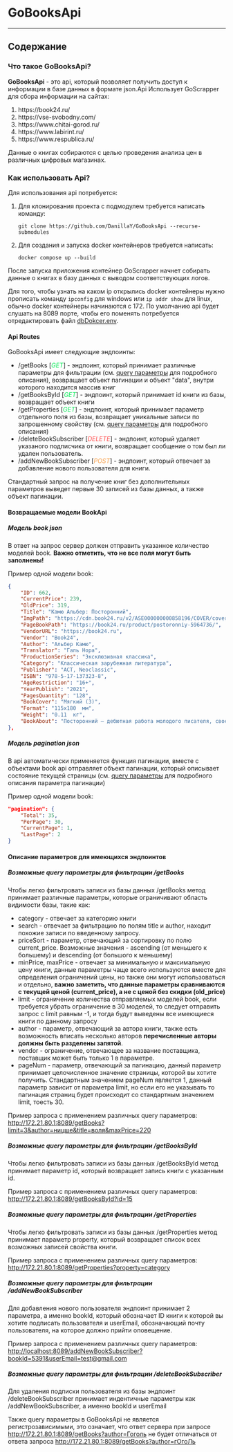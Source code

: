 # GoBooksApi

----
## Содержание

### Что такое GoBooksApi?
**GoBooksApi** - это api, который позволяет получить доступ к информации в базе данных в формате json.Api Использует GoScrapper для сбора информации на сайтах:

<ol>
	<li>https://book24.ru/</li>
	<li>https://vse-svobodny.com/</li>
	<li>https://www.chitai-gorod.ru/</li>
	<li>https://www.labirint.ru/</li>
	<li>https://www.respublica.ru/</li>
</ol>

Данные о книгах собираются с целью проведения анализа цен в различных цифровых магазинах.

### Как использовать Api?

Для использования api потребуется:

1. Для клонирования проекта с подмодулем требуется написать команду:
	```shell
	git clone https://github.com/DanillaY/GoBooksApi --recurse-submodules
	```
2. Для создания и запуска docker контейнеров требуется написать:
    ```shell
	docker compose up --build
	```
После запуска приложения контейнер GoScrapper начнет собирать данные о книгах в базу данных с выводом соответствующих логов.

Для того, чтобы узнать на каком ip открылись docker контейнеры нужно прописать команду `ipconfig` для windows или `ip addr show` для linux, обычно docker контейнеры начинаются с 172. По умолчанию api будет слушать на 8089 порте, чтобы его поменять потребуется отредактировать файл [dbDokcer.env](./dbDocker.env). 

#### Api Routes

GoBooksApi имеет следующие эндпоинты:

*	/getBooks [<span style="color:rgba(9,234,87, 1);">*GET*</span>] - эндпоинт, который принимает различные параметры для фильтрации (см. [query параметры](#Возможные-query-параметры-для-фильтрации-/getBooks) для подробного описания), возвращает объект пагинации и объект "data", внутри которого находится массив книг
*	/getBooksById [<span style="color:rgba(9,234,87, 1);">*GET*</span>] - эндпоинт, который принимает id книги из базы, возвращает объект книги
*	/getProperties [<span style="color:rgba(9,234,87, 1);">*GET*</span>] - эндпоинт, который принимает параметр отдельного поля из базы, возвращает уникальные записи по запрошенному свойству (см. [query параметры](#Возможные-query-параметры-для-фильтрации-/getProperties) для подробного описания)
*	/deleteBookSubscriber [<span style="color:rgba(255,72,72);">*DELETE*</span>] - эндпоинт, который удаляет указаного подписчика от книги, возвращает сообщение о том был ли удален пользователь.
*	/addNewBookSubscriber [<span style="color:rgba(248,160,76);">*POST*</span>] - эндпоинт, который отвечает за добавление нового пользователя для книги.

Стандартный запрос на получение книг без дополнительных параметров выведет первые 30 записей из базы данных, а также объект пагинации.

#### Возвращаемые модели BookApi

##### Модель book json

В ответ на запрос сервер должен отправить указанное количество моделей book.
**Важно отметить, что не все поля могут быть заполнены!**

Пример одной модели book:

```json
{
	"ID": 662,
	"CurrentPrice": 239,
	"OldPrice": 319,
	"Title": "Камю Альбер: Посторонний",
	"ImgPath": "https://cdn.book24.ru/v2/ASE000000000858196/COVER/cover13d__w410.jpg",
	"PageBookPath": "https://book24.ru/product/postoronniy-5964736/",
	"VendorURL": "https://book24.ru",
	"Vendor": "Book24",
	"Author": "Альбер Камю",
	"Translator": "Галь Нора",
	"ProductionSeries": "Эксклюзивная классика",
	"Category": "Классическая зарубежная литература",
	"Publisher": "АСТ, Neoclassic",
	"ISBN": "978-5-17-137323-8",
	"AgeRestriction": "16+",
	"YearPublish": "2021",
	"PagesQuantity": "128",
	"BookCover": "Мягкий (3)",
	"Format": "115x180  мм",
	"Weight": "0.11  кг",
	"BookAbout": "Посторонний — дебютная работа молодого писателя, своеобразный творческий манифест. Понятие абсолютной свободы — основной постулат этого манифеста. Героя этой повести судят за убийство, которое он совершил по самой глупой из всех возможных причин. И это правда, которую герой не боится бросить в лицо своим судьям, пойти наперекор всему, забыть обо всех условностях и умереть во имя своих убеждений."
},
```
##### Модель pagination json

В api автоматически применяется функция пагинации, вместе с объектами book api отправляет объект пагинации, который описывает состояние текущей страницы (см. [query параметры](#Возможные-query-параметры-для-фильтрации-/getBooks) для подробного описания параметра пагинации)

Пример одной модели book:
```json
"pagination": {
	"Total": 35,
	"PerPage": 30,
	"CurrentPage": 1,
	"LastPage": 2
}
```

#### Описание параметров для имеющихся эндпоинтов

##### Возможные query параметры для фильтрации /getBooks

Чтобы легко фильтровать записи из базы данных /getBooks метод принимает различные параметры, которые ограничивают область видимости базы, такие как:

- category - отвечает за категорию книги 
- search - отвечает за фильтрацию по полям title и author, находит похожие записи по введенному запросу.
- priceSort - параметр, отвечающий за сортировку по полю current_price. Возможные значения - ascending (от меньшего к большему) и descending (от большого к меньшему)
- minPrice, maxPrice - отвечает за минимальную и максимальную цену книги, данные параметры чаще всего используются вместе для определения ограничений цены, но также они могут использоваться и отдельно, **важно заметить, что данные параметры сравниваются с текущей ценой (current_price), а не с ценой без скидки (old_price)**
- limit - ограничение количества отправляемых моделей book, если требуется убрать ограничение в 30 моделей, то следует отправить запрос с limit равным -1, и тогда будут выведены все имеющиеся книги по данному запросу
- author - параметр, отвечающий за автора книги, также есть возможность вписать несколько авторов **перечисленные авторы должны быть разделены запятой**.
- vendor - ограничение, отвечающее за название поставщика, поставщик может быть только 1 в параметре.
- pageNum - параметр, отвечающий за пагинацию, данный параметр принимает целочисленное значение страницы, которой вы хотите получить. Стандартным значением pageNum является 1, данный параметр зависит от параметра limit, но если его не указывать то пагинация страниц будет происходит со стандартным значением limit, тоесть 30.  

Пример запроса с применением различных query параметров: <http://172.21.80.1:8089/getBooks?limit=3&author=ницше&title=воля&maxPrice=220>

##### Возможные query параметры для фильтрации /getBooksById

Чтобы легко фильтровать записи из базы данных /getBooksById метод принимает параметр id, который возвращает запись книги с указанным id.

Пример запроса с применением различных query параметров: <http://172.21.80.1:8089/getBooksById?id=15>

##### Возможные query параметры для фильтрации /getProperties

Чтобы легко фильтровать записи из базы данных /getProperties метод принимает параметр property, который возвращает список всех возможных записей свойства книги.

Пример запроса с применением различных query параметров: <http://172.21.80.1:8089/getProperties?property=category>

##### Возможные query параметры для фильтрации /addNewBookSubscriber 

Для добавления нового пользователя эндпоинт принимает 2 параметра, а именно bookId, который обозначает ID книги к которой вы хотите подписать пользователя и userEmail, обозначающий почту пользователя, на которое должно прийти оповещение.

Пример запроса с применением различных query параметров: <http://localhost:8089/addNewBookSubscriber?bookId=5391&userEmail=test@gmail.com>

##### Возможные query параметры для фильтрации /deleteBookSubscriber

Для удаления подписки пользователя из базы эндпоинт /deleteBookSubscriber принимает индентичные параметры как /addNewBookSubscriber, а именно bookId и userEmail

Также query параметры в GoBooksApi не является регистрозависимыми, это означает, что ответ сервера при запросе <http://172.21.80.1:8089/getBooks?author=Гоголь> не будет отличаться от ответа запроса <http://172.21.80.1:8089/getBooks?author=гОгоЛь>